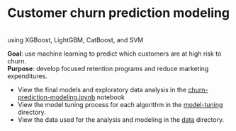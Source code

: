 # Customer churn prediction modeling 
<br>using XGBoost, LightGBM, CatBoost, and SVM

**Goal**: use machine learning to predict which customers are at high risk to churn. 
<br>**Purpose**: develop focused retention programs and reduce marketing expenditures.

* View the final models and exploratory data analysis in the [churn-prediction-modeling.ipynb](https://github.com/ayn28/churn-prediction-modeling/blob/master/churn-prediction-modeling.ipynb) notebook
* View the model tuning process for each algorithm in the [model-tuning](https://github.com/ayn28/churn-prediction-modeling/tree/master/model-tuning) directory.
* View the data used for the analysis and modeling in the [data](https://github.com/ayn28/churn-prediction-modeling/tree/master/data) directory.
